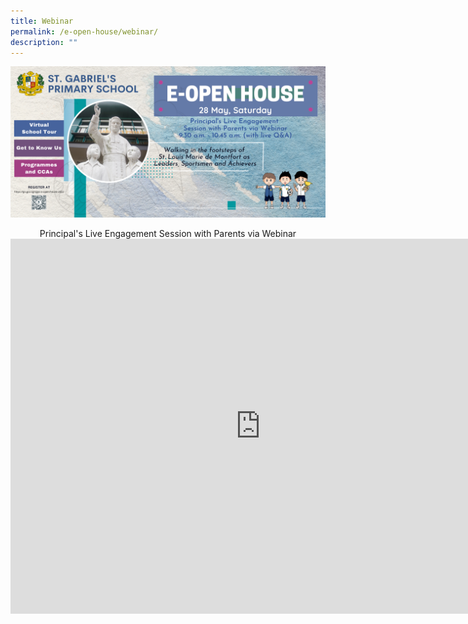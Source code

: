 ```yaml
---
title: Webinar
permalink: /e-open-house/webinar/
description: ""
---
```

![](/images/2022%20SGPS%20e-Open%20House%20Website%20Poster.png)


<center>Principal's Live Engagement Session with Parents via Webinar</center>

<center><iframe width="800" height="600" src="https://www.youtube.com/embed/pK5kssmqoLc" title="SGPS e-Open House Webinar 2022" frameborder="0" allow="accelerometer; autoplay; clipboard-write; encrypted-media; gyroscope; picture-in-picture; web-share" allowfullscreen></iframe></center>